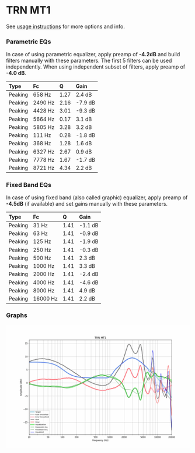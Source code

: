 # TRN MT1
See [usage instructions](https://github.com/jaakkopasanen/AutoEq#usage) for more options and info.

### Parametric EQs
In case of using parametric equalizer, apply preamp of **-4.2dB** and build filters manually
with these parameters. The first 5 filters can be used independently.
When using independent subset of filters, apply preamp of **-4.0 dB**.

| Type    | Fc      |    Q | Gain    |
|:--------|:--------|:-----|:--------|
| Peaking | 658 Hz  | 1.27 | 2.4 dB  |
| Peaking | 2490 Hz | 2.16 | -7.9 dB |
| Peaking | 4428 Hz | 3.01 | -9.3 dB |
| Peaking | 5664 Hz | 0.17 | 3.1 dB  |
| Peaking | 5805 Hz | 3.28 | 3.2 dB  |
| Peaking | 111 Hz  | 0.28 | -1.8 dB |
| Peaking | 368 Hz  | 1.28 | 1.6 dB  |
| Peaking | 6327 Hz | 2.67 | 0.9 dB  |
| Peaking | 7778 Hz | 1.67 | -1.7 dB |
| Peaking | 8721 Hz | 4.34 | 2.2 dB  |

### Fixed Band EQs
In case of using fixed band (also called graphic) equalizer, apply preamp of **-4.5dB**
(if available) and set gains manually with these parameters.

| Type    | Fc       |    Q | Gain    |
|:--------|:---------|:-----|:--------|
| Peaking | 31 Hz    | 1.41 | -1.1 dB |
| Peaking | 63 Hz    | 1.41 | -0.9 dB |
| Peaking | 125 Hz   | 1.41 | -1.9 dB |
| Peaking | 250 Hz   | 1.41 | -0.3 dB |
| Peaking | 500 Hz   | 1.41 | 2.3 dB  |
| Peaking | 1000 Hz  | 1.41 | 3.3 dB  |
| Peaking | 2000 Hz  | 1.41 | -2.4 dB |
| Peaking | 4000 Hz  | 1.41 | -4.6 dB |
| Peaking | 8000 Hz  | 1.41 | 4.9 dB  |
| Peaking | 16000 Hz | 1.41 | 2.2 dB  |

### Graphs
![](./TRN%20MT1.png)